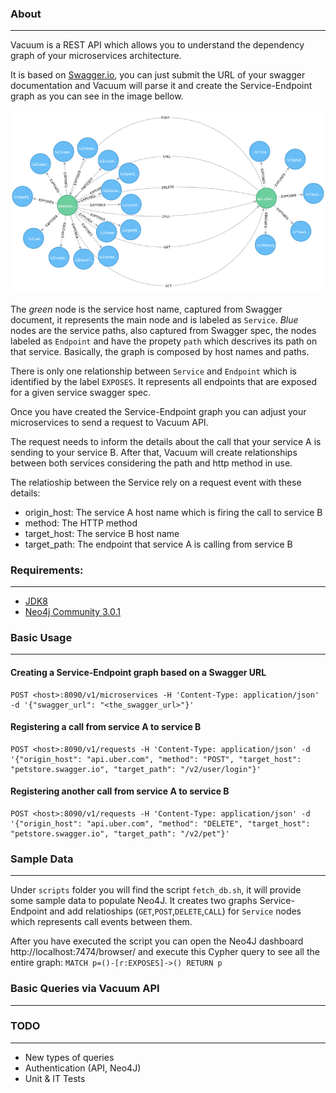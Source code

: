

### About
---
Vacuum is a REST API which allows you to understand the dependency graph of your microservices architecture.

It is based on [Swagger.io](http://swagger.io/), you can just submit the URL of your swagger documentation
and Vacuum will parse it and create the Service-Endpoint graph as you can see in the image bellow.

![Service-Endpoint-Graph](graph-microservice-dependencies.png)


The *green* node is the service host name, captured from Swagger document, it represents the main node and is labeled as `Service`.
*Blue* nodes are the service paths, also captured from Swagger spec, the nodes labeled as `Endpoint` and have the propety `path`
which descrives its path on that service. Basically, the graph is composed by host names and paths. 

There is only one relationship between `Service` and `Endpoint` which is identified by the label `EXPOSES`. It represents all
endpoints that are exposed for a given service swagger spec.

Once you have created the Service-Endpoint graph you can adjust your microservices to send a request
to Vacuum API.

The request needs to inform the details about the call that your service A is sending to your service B.
After that, Vacuum will create relationships between both services considering the path and http method in use.

The relatioship between the Service rely on a request event with these details:
- origin_host: The service A host name which is firing the call to service B
- method: The HTTP method
- target_host: The service B host name
- target_path: The endpoint that service A is calling from service B

### Requirements:
---

- [JDK8](http://www.oracle.com/technetwork/java/javase/downloads/jdk8-downloads-2133151.html)
- [Neo4j Community 3.0.1](http://neo4j.com/download/)


### Basic Usage 
---

#### Creating a Service-Endpoint graph based on a Swagger URL
```
POST <host>:8090/v1/microservices -H 'Content-Type: application/json' -d '{"swagger_url": "<the_swagger_url>"}'
```

#### Registering a call from service A to service B
```
POST <host>:8090/v1/requests -H 'Content-Type: application/json' -d '{"origin_host": "api.uber.com", "method": "POST", "target_host": "petstore.swagger.io", "target_path": "/v2/user/login"}'
```

#### Registering another call from service A to service B
```
POST <host>:8090/v1/requests -H 'Content-Type: application/json' -d '{"origin_host": "api.uber.com", "method": "DELETE", "target_host": "petstore.swagger.io", "target_path": "/v2/pet"}'
```

### Sample Data
---
Under `scripts` folder you will find the script `fetch_db.sh`, it will provide some sample data to populate Neo4J.
It creates two graphs Service-Endpoint and add relatioships (`GET`,`POST`,`DELETE`,`CALL`) for `Service` nodes which represents call events between them.

After you have executed the script you can open the Neo4J dashboard http://localhost:7474/browser/
and execute this Cypher query to see all the entire graph: `MATCH p=()-[r:EXPOSES]->() RETURN p` 

### Basic Queries via Vacuum API
---



### TODO
---
- New types of queries
- Authentication (API, Neo4J)
- Unit & IT Tests
